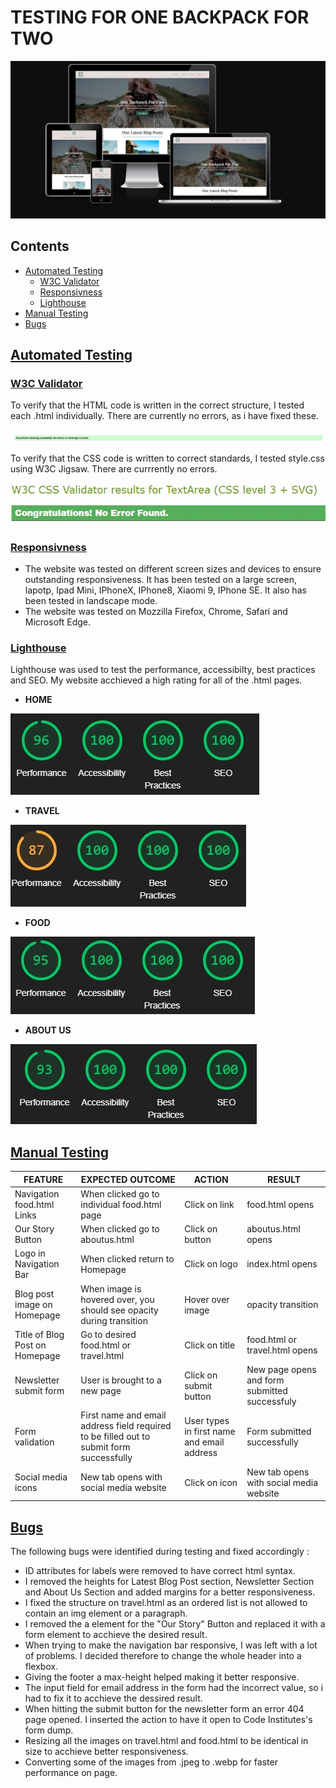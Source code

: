 # TESTING FOR ONE BACKPACK FOR TWO

![Screenshot for responsiveness](images-readme/AmIResponsive.png)

## Contents
 * [Automated Testing](#automatedtesting)
    * [W3C Validator](#w3cvalidator)
    * [Responsivness](#responsivness)
    * [Lighthouse](#lighthouse)
* [Manual Testing](#manualtesting)
* [Bugs](#bugs)

## [Automated Testing](#automatedtesting)

### [W3C Validator](#w3cvalidator)

To verify that the HTML code is written in the correct structure, I tested each .html individually. There are currently no errors, as i have fixed these.

![HTML Validator shows no errors](images-readme/hmtlvalidator.jpg)

To verify that the CSS code is written to correct standards, I tested style.css using W3C Jigsaw. There are currrently no errors.

![CSS Validator shows no errors](images-readme/cssvalidator.jpg)

### [Responsivness](#responsivness)

* The website was tested on different screen sizes and devices to ensure outstanding responsiveness. It has been tested on a large screen, lapotp, Ipad Mini, IPhoneX, IPhone8, Xiaomi 9, IPhone SE. It also has been tested in landscape mode.
* The website was tested on Mozzilla Firefox, Chrome, Safari and Microsoft Edge.

### [Lighthouse](#lighthouse)

Lighthouse was used to test the performance, accessibilty, best practices and SEO. My website acchieved a high rating for all of the .html pages.

* **HOME**

![Lighthouse Testing for index.html](images-readme/lighthouse_index.jpg)

* **TRAVEL**

![Lighthouse Testing for travel.html](images-readme/lighthouse_travel.jpg)

* **FOOD**

![Lighthouse Testing for food.html](images-readme/lighthouse_food.jpg)

* **ABOUT US**

![Lighthouse Testing for aboutus.html](images-readme/lighthouse_aboutus.jpg)

## [Manual Testing](#manualtesting)

| FEATURE | EXPECTED OUTCOME| ACTION | RESULT |
| -------------              | -------------                                | ------------- | ------------- |
| Navigation food.html Links | When clicked go to individual food.html page | Click on link | food.html opens |
| Our Story Button | When clicked go to aboutus.html | Click on button |  aboutus.html opens  |
| Logo in Navigation Bar | When clicked return to Homepage | Click on logo | index.html opens |
| Blog post image on Homepage | When image is hovered over, you should see opacity during transition | Hover over image | opacity transition |
| Title of Blog Post on Homepage | Go to desired food.html or travel.html | Click on title | food.html or travel.html opens |
| Newsletter submit form | User is brought to a new page | Click on submit button | New page opens and form submitted successfuly |
| Form validation | First name and email address field required to be filled out to submit form successfully | User types in first name and email address | Form submitted successfully |
| Social media icons | New tab opens with social media website | Click on icon | New tab opens with social media website |

## [Bugs](#bugs)

The following bugs were identified during testing and fixed accordingly :

* ID attributes for labels were removed to have correct html syntax.
* I removed the heights for Latest Blog Post section, Newsletter Section and About Us Section and added margins for a better responsiveness.
* I fixed the structure on travel.html as an ordered list is not allowed to contain an img element or a paragraph. 
* I removed the a element for the "Our Story" Button and replaced it with a form element to acchieve the desired result.
* When trying to make the navigation bar responsive, I was left with a lot of problems. I decided therefore to change the whole header into a flexbox.
* Giving the footer a max-height helped making it better responsive.
* The input field for email address in the form had the incorrect value, so i had to fix it to acchieve the dessired result.
* When hitting the submit button for the newsletter form an error 404 page opened. I inserted the action to have it open to Code Institutes's form dump.
* Resizing all the images on travel.html and food.html to be identical in size to acchieve better responsiveness. 
* Converting some of the images from .jpeg to .webp for faster performance on page.
